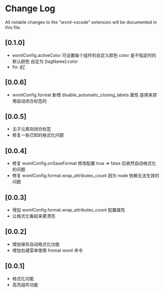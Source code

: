 # Change Log

All notable changes to the "wxml-vscode" extension will be documented in this file.

## [0.1.0]

- wxmlConfig.activeColor 可设置每个组件的自定义颜色
  color 是不指定时的默认颜色
  自定为 [tagName]:color
- fix: [#7](https://github.com/cnyballk/wxml-vscode/issues/7)

## [0.0.6]

- wxmlConfig.format 新增 disable_automatic_closing_labels 属性
  是用来禁用自动闭合标签的

## [0.0.5]

- 无子元素则闭合标签
- 修复一些已知的格式化问题

## [0.0.4]

- 修复 wxmlConfig.onSaveFormat 修改配置 true => false 后依然自动格式化的问题
- 修复 wxmlConfig.format.wrap_attributes_count 因为 node 依赖无法生效的问题

## [0.0.3]

- 增加 wxmlConfig.format.wrap_attributes_count 配置属性
- 让格式化看起来更漂亮

## [0.0.2]

- 增加保存自动格式化功能
- 增加右键菜单使用 fromat wxml 命令

## [0.0.1]

- 格式化功能
- 高亮组件功能

